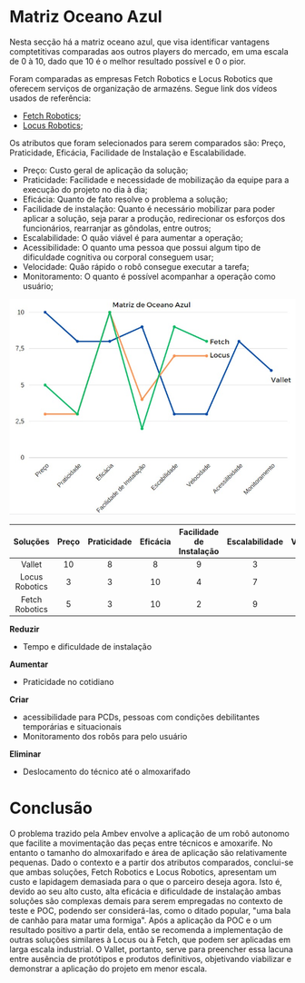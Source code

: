 # Matriz Oceano Azul

Nesta secção há a matriz oceano azul, que visa identificar vantagens comptetitivas comparadas aos outros players do mercado, em uma escala de 0 à 10, dado que 10 é o melhor resultado possível e 0 o pior.

Foram comparadas as empresas Fetch Robotics e Locus Robotics que oferecem serviços de organização de armazéns. Segue link dos vídeos usados de referência:

- [Fetch Robotics](https://youtu.be/oki2V44W948?si=IcqT4KrD15UMv0Qd);
- [Locus Robotics](https://youtu.be/vR1HCzpESTw?si=9gLp_v73VkkZKQtM);

Os atributos que foram selecionados para serem comparados são: Preço, Praticidade, Eficácia, Facilidade de Instalação e Escalabilidade.

- Preço: Custo geral de aplicação da solução;
- Praticidade: Facilidade e necessidade de mobilização da equipe para a execução do projeto no dia à dia;
- Eficácia: Quanto de fato resolve o problema a solução;
- Facilidade de instalação: Quanto é necessário mobilizar para poder aplicar a solução, seja parar a produção, redirecionar os esforços dos funcionários, rearranjar as gôndolas, entre outros;
- Escalabilidade: O quão viável é para aumentar a operação;
- Acessibilidade: O quanto uma pessoa que possui algum tipo de dificuldade cognitiva ou corporal conseguem usar;
- Velocidade: Quão rápido o robô consegue executar a tarefa;
- Monitoramento: O quanto é possível acompanhar a operação como usuário;

![Alt text](../../../static/img/matriz-oceano-azul.jpeg)

|   Soluções   | Preço | Praticidade | Eficácia | Facilidade de Instalação | Escalabilidade | Velocidade | Velocidade | Monitoramento |
| :------------: | :----: | :---------: | :-------: | :------------------------: | :------------: | :--------: | :--------: | :-----------: |
|     Vallet     |   10   |      8      |     8     |             9             |       3       |     3     |     8     |       6       |
| Locus Robotics |   3   |      3      |    10    |             4             |       7       |     7     |     0     |       0       |
| Fetch Robotics |   5   |      3      |    10    |             2             |       9       |     8     |     0     |       0       |

**Reduzir**

- Tempo e dificuldade de instalação

**Aumentar**

- Praticidade no cotidiano

**Criar**

- acessibilidade para PCDs, pessoas com condições debilitantes temporárias e situacionais
- Monitoramento dos robôs para pelo usuário

**Eliminar**

- Deslocamento do técnico até o almoxarifado

# Conclusão

O problema trazido pela Ambev envolve a aplicação de um robô autonomo que facilite a movimentação das peças entre técnicos e amoxarife. No entanto o tamanho do almoxarifado e área de aplicação são relativamente pequenas. Dado o contexto e a partir dos atributos comparados, conclui-se que ambas soluções, Fetch Robotics e Locus Robotics, apresentam um custo e lapidagem demasiada para o que o parceiro deseja agora. Isto é, devido ao seu alto custo, alta eficácia e dificuldade de instalação ambas soluções são complexas demais para serem empregadas no contexto de teste e POC, podendo ser considerá-las, como o ditado popular, "uma bala de canhão para matar uma formiga". Após a aplicação da POC e o um resultado positivo a partir dela, então se recomenda a implementação de outras soluções similares à Locus ou à Fetch, que podem ser aplicadas em larga escala industrial. O Vallet, portanto, serve para preencher essa lacuna entre ausência de protótipos e produtos definitivos, objetivando viabilizar e demonstrar a aplicação do projeto em menor escala.
